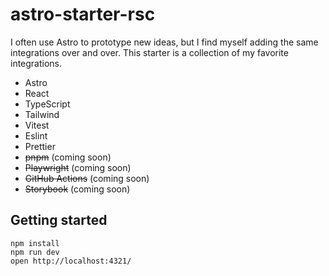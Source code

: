 # astro-starter-rsc

I often use Astro to prototype new ideas, but I find myself adding the same integrations over and over.
This starter is a collection of my favorite integrations.

- Astro
- React
- TypeScript
- Tailwind
- Vitest
- Eslint
- Prettier
- ~~pnpm~~ (coming soon)
- ~~Playwright~~ (coming soon)
- ~~GitHub Actions~~ (coming soon)
- ~~Storybook~~ (coming soon)

## Getting started

```
npm install
npm run dev
open http://localhost:4321/
```

